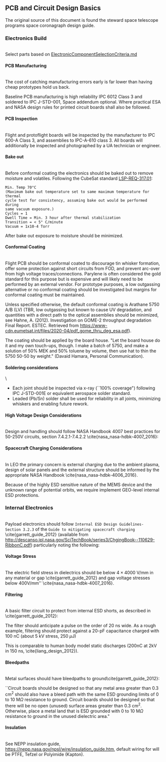 ## PCB and Circuit Design Basics
The original source of this document is found the steward space telescope programs space coronagraph design guide.

### Electronics Build
\
Select parts based on [ElectronicComponentSelectionCriteria.md](ElectronicComponentSelectionCriteria.md)

#### PCB Manufacturing 
\
The cost of catching manufacturing errors early is far lower than having cheap prototypes hold us back.

Baseline PCB manufacturing is high reliability IPC 6012 Class 3 and soldered to IPC J-STD-001, Space addendum optional. 
Where practical ESA and NASA design rules for printed circuit boards shall also be followed. 

#### PCB Inspection
\
Flight and protoflight boards will be inspected by the manufacturer to IPC 600-A Class 3,  and assemblies to IPC-A-610 class 3.
All boards will additionally be inspected and photographed by a UA technician or engineer.

#### Bake out
\
Before conformal coating the electronics should be baked out to remove moisture and volatiles. 
Following the CubeSat standard [LSP-REQ-317.01](https://www.nasa.gov/pdf/627972main_LSP-REQ-317_01A.pdf):

    Min. Temp 70°C 
    (Maximum bake out temperature set to same maximum temperature for thermal
    cycle test for consistency, assuming bake out would be performed during
    same vacuum exposure.)
    Cycles = 1
    Dwell Time = Min. 3 hour after thermal stabilization
    Transition = < 5° C/minute
    Vacuum = 1x10-4 Torr

After bake out exposure to moisture should be minimized.

#### Conformal Coating
\
Flight PCB should be conformal coated to discourage tin whisker formation, offer some protection against short circuits from FOD, and prevent arc-over from high voltage traces/connections. Parylene is often considered the gold standard for this purpose but is expensive and will likely need to be performed by an external vendor. For prototype purposes, a low outgassing alternative or no conformal coating should be investigated but margins for conformal coating must be maintained.

Unless specified otherwise, the default conformal coating is Arathane 5750 A/B (LV) (TBR, low outgassing but known to cause UV degradation, and quantities with a direct path to the optical assemblies should be minimized, see Hahne, A. (2012). Investigation on GOME-2 throughput degradation Final Report. ESTEC. Retrieved from https://www-cdn.eumetsat.int/files/2020-04/pdf_gome_thru_deg_esa.pdf). 

The coating should be applied by the board house.  "Let the board house do it and my own touch-ups, though. I make a batch of 5750, and make a solution of 50% MEK and 50% toluene by volume, then use hat to thin the 5750 50-50 by weight." (Davaid Hamara, Personal Communication).

#### Soldering considerations
\
- Each joint should be inspected via x-ray (``100\% coverage") following IPC J-STD-001E or equivalent aerospace solder standard.  
- Leaded (Pb/Sn) solder shall be used for reliability in all joints, minimizing whiskers and enabling future rework. 

#### High Voltage Design Considerations
\
Design and handling should follow NASA Handbook 4007 best practices for 50-250V circuits, section 7.4.2.1-7.4.2.2 \cite{nasa_nasa-hdbk-4007_2016}:



#### Spacecraft Charging Considerations
\
In LEO the primary concern is external charging due to the ambient plasma, design of solar panels and the external structure should be informed by the appropriate NASA Handbook \cite{nasa_nasa-hdbk-4006_2016}.

Because of the highly ESD sensitive nature of the MEMS device and the unknown range of potential orbits, we require implement GEO-level internal ESD protections.

### Internal Electronics
\
Payload electronics should follow `Internal ESD Design Guidelines- Section 3.2.3` of the `Guide to mitigating spacecraft charging` \cite{garrett_guide_2012} (available from http://descanso.jpl.nasa.gov/SciTechBook/series3/ChgingBook--110629-RibbonC.pdf) particularly noting the following:

#### Voltage Stress
\
The electric field stress in dielectrics should be below 
$4 \times 4000$ V/mm in any material or gap  \cite{garrett_guide_2012} and gap voltage stresses below 400V/mm'' \cite{nasa_nasa-hdbk-4007_2016}.

#### Filtering
\
A basic filter circuit to protect from internal ESD shorts, as described in \cite{garrett_guide_2012}:

  The filter should anticipate a pulse on the order of 20 ns wide. As a rough example, filtering should protect against a 20-pF capacitance charged with 100 nC (about 5 kV stress, 250 $\mu$J)

  This is comparable to human body model static discharges (200nC at 2kV in 150 ns, \cite{liang_design_2012}).

#### Bleedpaths
\
Metal surfaces should have bleedpaths to ground\cite{garrett_guide_2012}:

``Circuit boards should be designed so that any metal area greater than 0.3 cm$^2$ should also have a bleed path with the same ESD grounding limits of 0 to 10 M$\Omega$ resistance to ground. Circuit boards should be designed so that there will be no open (unused) surface areas greater than 0.3 cm$^2$. Otherwise, place a metal land that is ESD grounded with 0 to 10 M$\Omega$ resistance to ground in the unused dielectric area."

#### Insulation
\
See  NEPP insulation guide, https://nepp.nasa.gov/npsl/wire/insulation_guide.htm, default wiring for will be PTFE, Tefzel or Polyimide (Kapton). 
